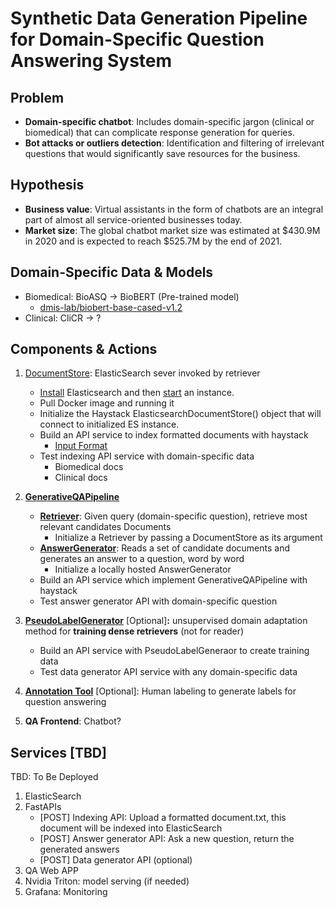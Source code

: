# Synthetic Data Generation Pipeline for Domain-Specific Question Answering System

## Problem
- **Domain-specific chatbot**: Includes domain-specific jargon (clinical or biomedical) that can complicate response generation for queries.
- **Bot attacks or outliers detection**: Identification and filtering of irrelevant questions that would significantly save resources for the business.

## Hypothesis
- **Business value**: Virtual assistants in the form of chatbots are an integral part of almost all service-oriented businesses today. 
- **Market size**: The global chatbot market size was estimated at $430.9M in 2020 and is expected to reach $525.7M by the end of 2021.

## Domain-Specific Data & Models
- Biomedical: BioASQ -> BioBERT (Pre-trained model)
  - [dmis-lab/biobert-base-cased-v1.2](https://huggingface.co/dmis-lab/biobert-base-cased-v1.2)
- Clinical: CliCR -> ?

## Components & Actions
1. [DocumentStore](https://docs.haystack.deepset.ai/docs/document_store): ElasticSearch sever invoked by retriever
   - [Install](https://www.elastic.co/guide/en/elasticsearch/reference/current/install-elasticsearch.html) Elasticsearch and then [start](https://www.elastic.co/guide/en/elasticsearch/reference/current/starting-elasticsearch.html) an instance.
   - Pull Docker image and running it
   - Initialize the Haystack ElasticsearchDocumentStore() object that will connect to initialized ES instance.
   - Build an API service to index formatted documents with haystack
       - [Input Format](https://docs.haystack.deepset.ai/docs/document_store#input-format)
   - Test indexing API service with domain-specific data
       - Biomedical docs
       - Clinical docs

2. **[GenerativeQAPipeline](https://docs.haystack.deepset.ai/docs/ready_made_pipelines#generativeqapipeline)**
    - **[Retriever](https://docs.haystack.deepset.ai/docs/retriever)**: Given query (domain-specific question), retrieve most relevant candidates Documents
        - Initialize a Retriever by passing a DocumentStore as its argument
    - **[AnswerGenerator](https://docs.haystack.deepset.ai/docs/answer_generator)**: Reads a set of candidate documents and generates an answer to a question, word by word
        - Initialize a locally hosted AnswerGenerator
    - Build an API service which implement GenerativeQAPipeline with haystack
    - Test answer generator API with domain-specific question
3. **[PseudoLabelGenerator](https://docs.haystack.deepset.ai/docs/pseudo_label_generator)** [Optional]**:** unsupervised domain adaptation method for **training dense retrievers** (not for reader)
    - Build an API service with PseudoLabelGeneraor to create training data
    - Test data generator API service with any domain-specific data
4. **[Annotation Tool](https://docs.haystack.deepset.ai/docs/annotation)** [Optional]: Human labeling to generate labels for question answering
5. **QA Frontend**: Chatbot?

## Services [TBD]

TBD: To Be Deployed

1. ElasticSearch
2. FastAPIs
    - [POST] Indexing API: Upload a formatted document.txt, this document will be indexed into ElasticSearch
    - [POST] Answer generator API: Ask a new question, return the generated answers
    - [POST] Data generator API (optional)
3. QA Web APP
4. Nvidia Triton: model serving (if needed)
5. Grafana: Monitoring